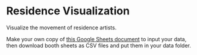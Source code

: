 Residence Visualization
=======================

Visualize the movement of residence artists.

Make your own copy of [this Google Sheets document](https://docs.google.com/spreadsheets/d/1HiRxrFpTwoaE1crh7OerStbKUyHu3ehLbTWGtsPxo3o/pubhtml) to input your data, then download booth sheets as CSV files and put them in your data folder.
